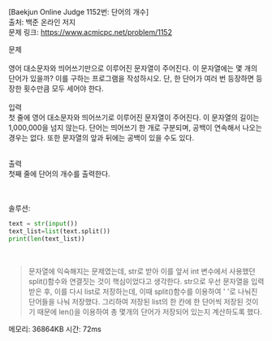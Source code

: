 [Baekjun Online Judge 1152번: 단어의 개수] </br>
출처: 백준 온라인 저지</br>
문제 링크: <https://www.acmicpc.net/problem/1152> </br>



문제 </br>
</br>영어 대소문자와 띄어쓰기만으로 이루어진 문자열이 주어진다. 이 문자열에는 몇 개의 단어가 있을까? 이를 구하는 프로그램을 작성하시오. 단, 한 단어가 여러 번 등장하면 등장한 횟수만큼 모두 세어야 한다.</br>
</br>
입력</br>
첫 줄에 영어 대소문자와 띄어쓰기로 이루어진 문자열이 주어진다. 이 문자열의 길이는 1,000,000을 넘지 않는다. 단어는 띄어쓰기 한 개로 구분되며, 공백이 연속해서 나오는 경우는 없다. 또한 문자열의 앞과 뒤에는 공백이 있을 수도 있다.</br>

</br>출력</br>
첫째 줄에 단어의 개수를 출력한다.</br>

</br>
</br>
솔루션:</br>

```python
text = str(input())
text_list=list(text.split())
print(len(text_list))
```
</br> 

> 문자열에 익숙해지는 문제였는데, str로 받아 이를 앞서 int 변수에서 사용했던 split()함수와 연결짓는 것이 핵심이었다고 생각한다. 
  str으로 우선 문자열을 입력 받은 후, 이를 다시 list로 저장하는데, 이때 split()함수를 이용하여 ' '로 나눠진 단어들을 나눠 저장했다.
  그리하여 저장된 list의 한 칸에 한 단어씩 저장된 것이기 때문에 len()을 이용하여 총 몇개의 단어가 저장되어 있는지 계산하도록 했다.

메모리: 36864KB
시간: 72ms
